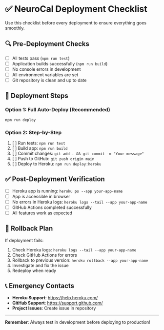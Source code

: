# ✅ NeuroCal Deployment Checklist

Use this checklist before every deployment to ensure everything goes smoothly.

## 🔍 Pre-Deployment Checks

- [ ] All tests pass (`npm run test`)
- [ ] Application builds successfully (`npm run build`)
- [ ] No console errors in development
- [ ] All environment variables are set
- [ ] Git repository is clean and up to date

## 🚀 Deployment Steps

### Option 1: Full Auto-Deploy (Recommended)
```bash
npm run deploy
```

### Option 2: Step-by-Step
1. [ ] Run tests: `npm run test`
2. [ ] Build app: `npm run build`
3. [ ] Commit changes: `git add . && git commit -m "Your message"`
4. [ ] Push to GitHub: `git push origin main`
5. [ ] Deploy to Heroku: `npm run deploy:heroku`

## ✅ Post-Deployment Verification

- [ ] Heroku app is running: `heroku ps --app your-app-name`
- [ ] App is accessible in browser
- [ ] No errors in Heroku logs: `heroku logs --tail --app your-app-name`
- [ ] GitHub Actions completed successfully
- [ ] All features work as expected

## 🚨 Rollback Plan

If deployment fails:
1. Check Heroku logs: `heroku logs --tail --app your-app-name`
2. Check GitHub Actions for errors
3. Rollback to previous version: `heroku rollback --app your-app-name`
4. Investigate and fix the issue
5. Redeploy when ready

## 📞 Emergency Contacts

- **Heroku Support**: https://help.heroku.com/
- **GitHub Support**: https://support.github.com/
- **Project Issues**: Create issue in repository

---

**Remember**: Always test in development before deploying to production!
